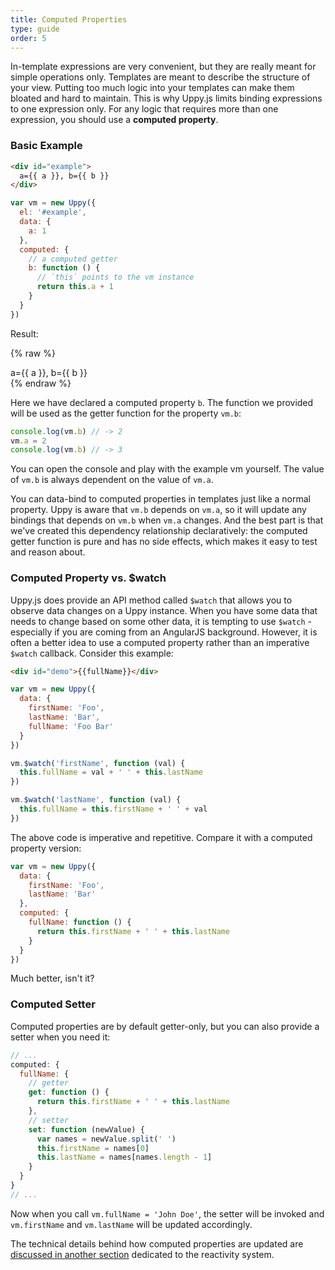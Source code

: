 ```yaml
---
title: Computed Properties
type: guide
order: 5
---
```


In-template expressions are very convenient, but they are really meant for simple operations only. Templates are meant to describe the structure of your view. Putting too much logic into your templates can make them bloated and hard to maintain. This is why Uppy.js limits binding expressions to one expression only. For any logic that requires more than one expression, you should use a **computed property**.

### Basic Example

``` html
<div id="example">
  a={{ a }}, b={{ b }}
</div>
```

``` js
var vm = new Uppy({
  el: '#example',
  data: {
    a: 1
  },
  computed: {
    // a computed getter
    b: function () {
      // `this` points to the vm instance
      return this.a + 1
    }
  }
})
```

Result:

{% raw %}
<div id="example" class="demo">
  a={{ a }}, b={{ b }}
</div>
<script>
var vm = new Uppy({
  el: '#example',
  data: {
    a: 1
  },
  computed: {
    b: function () {
      return this.a + 1
    }
  }
})
</script>
{% endraw %}

Here we have declared a computed property `b`. The function we provided will be used as the getter function for the property `vm.b`:

``` js
console.log(vm.b) // -> 2
vm.a = 2
console.log(vm.b) // -> 3
```

You can open the console and play with the example vm yourself. The value of `vm.b` is always dependent on the value of `vm.a`.

You can data-bind to computed properties in templates just like a normal property. Uppy is aware that `vm.b` depends on `vm.a`, so it will update any bindings that depends on `vm.b` when `vm.a` changes. And the best part is that we've created this dependency relationship declaratively: the computed getter function is pure and has no side effects, which makes it easy to test and reason about.

### Computed Property vs. $watch

Uppy.js does provide an API method called `$watch` that allows you to observe data changes on a Uppy instance. When you have some data that needs to change based on some other data, it is tempting to use `$watch` - especially if you are coming from an AngularJS background. However, it is often a better idea to use a computed property rather than an imperative `$watch` callback. Consider this example:

``` html
<div id="demo">{{fullName}}</div>
```

``` js
var vm = new Uppy({
  data: {
    firstName: 'Foo',
    lastName: 'Bar',
    fullName: 'Foo Bar'
  }
})

vm.$watch('firstName', function (val) {
  this.fullName = val + ' ' + this.lastName
})

vm.$watch('lastName', function (val) {
  this.fullName = this.firstName + ' ' + val
})
```

The above code is imperative and repetitive. Compare it with a computed property version:

``` js
var vm = new Uppy({
  data: {
    firstName: 'Foo',
    lastName: 'Bar'
  },
  computed: {
    fullName: function () {
      return this.firstName + ' ' + this.lastName
    }
  }
})
```

Much better, isn't it?

### Computed Setter

Computed properties are by default getter-only, but you can also provide a setter when you need it:

``` js
// ...
computed: {
  fullName: {
    // getter
    get: function () {
      return this.firstName + ' ' + this.lastName
    },
    // setter
    set: function (newValue) {
      var names = newValue.split(' ')
      this.firstName = names[0]
      this.lastName = names[names.length - 1]
    }
  }
}
// ...
```

Now when you call `vm.fullName = 'John Doe'`, the setter will be invoked and `vm.firstName` and `vm.lastName` will be updated accordingly.

The technical details behind how computed properties are updated are [discussed in another section](reactivity.html#Inside_Computed_Properties) dedicated to the reactivity system.
